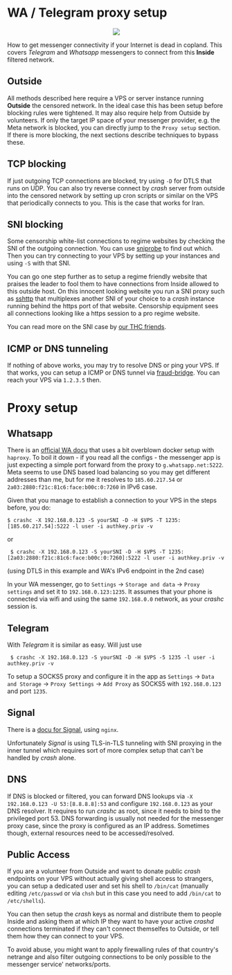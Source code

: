 # WA / Telegram proxy setup

<p align="center">
<img src="https://github.com/stealth/crash/blob/master/contrib/pw.jpg" />
</p>

How to get messenger connectivity if your Internet is dead in copland. This covers
*Telegram* and *Whatsapp* messengers to connect from this **Inside** filtered network.

## Outside

All methods described here require a VPS or server instance running **Outside** the censored network.
In the ideal case this has been setup before blocking rules were tightened. It may also require
help from Outside by volunteers. If only the target IP space of your messenger provider, e.g.
the Meta network is blocked, you can directly jump to the `Proxy setup` section. If there is
more blocking, the next sections describe techniques to bypass these.

## TCP blocking

If just outgoing TCP connections are blocked, try using `-D` for DTLS that runs on UDP. You can also
try reverse connect by *crash* server from outside into the censored network by setting up cron scripts
or similar on the VPS that periodically connects to you. This is the case that works for Iran.

## SNI blocking

Some censorship white-list connections to regime websites by checking the SNI of the outgoing
connection. You can use [sniprobe](https://github.com/c-skills/sniprobe) to find out which.
Then you can try connecting to your VPS by setting up your instances and using `-S` with that SNI.

You can go one step further as to setup a regime friendly website that praises the leader to
fool them to have connections from Inside allowed to this outside host. On this innocent looking
website you run a SNI proxy such as [sshttp](https://github.com/stealth/sshttp) that multiplexes
another SNI of your choice to a *crash* instance running behind the https port of that website.
Censorship equipment sees all connections looking like a https session to a pro regime website.

You can read more on the SNI case by [our THC friends](https://blog.thc.org/the-iran-firewall-a-preliminary-report).

## ICMP or DNS tunneling

If nothing of above works, you may try to resolve DNS or ping your VPS. If that works, you can setup
a ICMP or DNS tunnel via [fraud-bridge](https://github.com/stealth/fraud-bridge). You can reach
your VPS via `1.2.3.5` then.


# Proxy setup

## Whatsapp

There is an [official WA docu](https://github.com/WhatsApp/proxy) that uses a bit overblown docker setup with `haproxy`.
To boil it down - if you read all the configs - the messenger app is just expecting a simple port forward from the proxy
to `g.whatsapp.net:5222`. Meta seems to use DNS based load balancing so you may get different addresses
than me, but for me it resolves to `185.60.217.54` or `2a03:2880:f21c:81c6:face:b00c:0:7260` in IPv6 case.

Given that you manage to establish a connection to your VPS in the steps before, you do:

```
$ crashc -X 192.168.0.123 -S yourSNI -D -H $VPS -T 1235:[185.60.217.54]:5222 -l user -i authkey.priv -v
```

or

```
 $ crashc -X 192.168.0.123 -S yourSNI -D -H $VPS -T 1235:[2a03:2880:f21c:81c6:face:b00c:0:7260]:5222 -l user -i authkey.priv -v

```

(using DTLS in this example and WA's IPv6 endpoint in the 2nd case)

In your WA messenger, go to `Settings` -> `Storage and data` -> `Proxy settings` and set it to
`192.168.0.123:1235`. It assumes that your phone is connected via wifi and using the same `192.168.0.0` network,
as your *crashc* session is.

## Telegram

With *Telegram* it is similar as easy. Will just use

```
 $ crashc -X 192.168.0.123 -S yourSNI -D -H $VPS -5 1235 -l user -i authkey.priv -v
```

To setup a SOCKS5 proxy and configure it in the app as `Settings` -> `Data and Storage` -> `Proxy Settings` -> `Add Proxy`
as SOCKS5 with `192.168.0.123` and port `1235`.

## Signal

There is a [docu for Signal](https://github.com/signalapp/Signal-TLS-Proxy), using `nginx`.

Unfortunately *Signal* is using TLS-in-TLS tunneling with SNI proxying in the inner tunnel which
requires sort of more complex setup that can't be handled by *crash* alone.

## DNS

If DNS is blocked or filtered, you can forward DNS lookups via `-X 192.168.0.123 -U 53:[8.8.8.8]:53`
and configure `192.168.0.123` as your DNS resolver. It requires to run *crashc* as root, since it needs
to bind to the privileged port 53. DNS forwarding is usually not needed for the messenger proxy case,
since the proxy is configured as an IP address. Sometimes though, external resources need to be accessed/resolved.

## Public Access

If you are a volunteer from Outside and want to donate public *crash* endpoints on your VPS without actually
giving shell access to strangers, you can setup a dedicated user and set his shell to `/bin/cat` (manually
editing `/etc/passwd` or via `chsh` but in this case you need to add `/bin/cat` to `/etc/shells`).

You can then setup the *crash* keys as normal and distribute them to people Inside and asking them
at which IP they want to have your active *crashd* connections terminated if they can't connect themselfes to
Outside, or tell them how they can connect to your VPS.

To avoid abuse, you might want to apply firewalling rules of that country's netrange and also filter outgoing
connections to be only possible to the messenger service' networks/ports.

